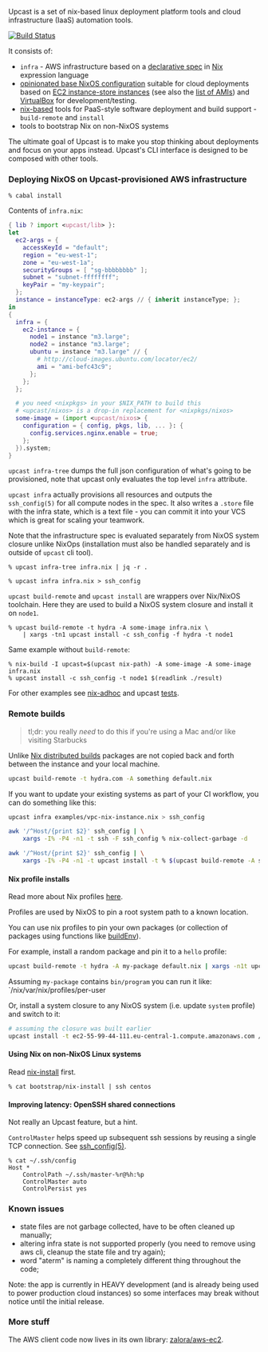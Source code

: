 Upcast is a set of nix-based linux deployment platform tools and cloud infrastructure (IaaS) automation tools.

[![Build Status](https://travis-ci.org/zalora/upcast.svg?branch=master)](https://travis-ci.org/zalora/upcast)

It consists of:
- `infra` - AWS infrastructure based on a [declarative spec](test/big-network.nix) in [Nix](http://nixos.org/nix/) expression language
- [opinionated base NixOS configuration](nix/nixos) suitable for cloud deployments based on [EC2 instance-store instances](nix/nixos/env-ec2.nix)
  (see also the [list of AMIs](nix/aws/ec2-amis.nix))
  and [VirtualBox](nix/nixos/env-virtualbox.nix) for development/testing.
- [nix-based](http://nixos.org/nix/) tools for PaaS-style software deployment and build support - `build-remote` and `install`
- tools to bootstrap Nix on non-NixOS systems

The ultimate goal of Upcast is to make you stop thinking about deployments and focus on your apps instead.
Upcast's CLI interface is designed to be composed with other tools.

### Deploying NixOS on Upcast-provisioned AWS infrastructure

```console
% cabal install
```

Contents of `infra.nix`:
```nix
{ lib ? import <upcast/lib> }:
let
  ec2-args = {
    accessKeyId = "default";
    region = "eu-west-1";
    zone = "eu-west-1a";
    securityGroups = [ "sg-bbbbbbbb" ];
    subnet = "subnet-ffffffff";
    keyPair = "my-keypair";
  };
  instance = instanceType: ec2-args // { inherit instanceType; };
in
{
  infra = {
    ec2-instance = {
      node1 = instance "m3.large";
      node2 = instance "m3.large";
      ubuntu = instance "m3.large" // {
        # http://cloud-images.ubuntu.com/locator/ec2/
        ami = "ami-befc43c9";
      };
    };
  };

  # you need <nixpkgs> in your $NIX_PATH to build this
  # <upcast/nixos> is a drop-in replacement for <nixpkgs/nixos>
  some-image = (import <upcast/nixos> {
    configuration = { config, pkgs, lib, ... }: {
      config.services.nginx.enable = true;
    };
  }).system;
}
```

`upcast infra-tree` dumps the full json configuration of what's going to be provisioned,
note that upcast only evaluates the top level `infra` attribute.

`upcast infra` actually provisions all resources and outputs the `ssh_config(5)` for all compute
nodes in the spec. It also writes a `.store` file with the infra state, which is a text file -
you can commit it into your VCS which is great for scaling your teamwork.

Note that the infrastructure spec is evaluated separately from NixOS system closure unlike NixOps
(installation must also be handled separately and is outside of `upcast` cli tool).

```console
% upcast infra-tree infra.nix | jq -r .

% upcast infra infra.nix > ssh_config
```

`upcast build-remote` and `upcast install` are wrappers over Nix/NixOS toolchain.
Here they are used to build a NixOS system closure and install it on `node1`.

```console
% upcast build-remote -t hydra -A some-image infra.nix \
    | xargs -tn1 upcast install -c ssh_config -f hydra -t node1 
```

Same example without `build-remote`:

```console
% nix-build -I upcast=$(upcast nix-path) -A some-image -A some-image infra.nix
% upcast install -c ssh_config -t node1 $(readlink ./result)
```

For other examples see [nix-adhoc](https://github.com/proger/nix-adhoc) and upcast [tests](test).

### Remote builds

> tl;dr: you really *need* to do this if you're using a Mac and/or like visiting Starbucks

Unlike [Nix distributed builds](http://nixos.org/nix/manual/#chap-distributed-builds)
packages are not copied back and forth between the instance and your local machine.

```bash
upcast build-remote -t hydra.com -A something default.nix
```

If you want to update your existing systems as part of your CI workflow, you can do something like this:

```bash
upcast infra examples/vpc-nix-instance.nix > ssh_config

awk '/^Host/{print $2}' ssh_config | \
    xargs -I% -P4 -n1 -t ssh -F ssh_config % nix-collect-garbage -d

awk '/^Host/{print $2}' ssh_config | \
    xargs -I% -P4 -n1 -t upcast install -t % $(upcast build-remote -A some-system blah.nix)
```

#### Nix profile installs

Read more about Nix profiles [here](http://nixos.org/nix/manual/#sec-profiles).

Profiles are used by NixOS to pin a root system path to a known location.

You can use nix profiles to pin your own packages (or collection of packages using functions like 
[buildEnv](https://github.com/NixOS/nixpkgs/blob/d232390d5dc3dcf912e76ea160aea62f049918e1/pkgs/build-support/buildenv/default.nix)).

For example, install a random package and pin it to a `hello` profile:

```bash
upcast build-remote -t hydra -A my-package default.nix | xargs -n1t upcast install -f hydra -p /nix/var/nix/profiles/hello -t target-instance
```

Assuming `my-package` contains `bin/program` you can run it like: `/nix/var/nix/profiles/per-user

Or, install a system closure to any NixOS system (i.e. update `system` profile) and switch to it:

```bash
# assuming the closure was built earlier
upcast install -t ec2-55-99-44-111.eu-central-1.compute.amazonaws.com /nix/store/72q9sd9an61h0h1pa4ydz7qa1cdpf0mj-nixos-14.10pre-git
```

#### Using Nix on non-NixOS Linux systems

Read [nix-install](bootstrap/nix-install) first.

```console
% cat bootstrap/nix-install | ssh centos
```

#### Improving latency: OpenSSH shared connections

Not really an Upcast feature, but a hint.

`ControlMaster` helps speed up subsequent ssh sessions by reusing a single TCP connection. See [ssh_config(5)](http://www.openbsd.org/cgi-bin/man.cgi/OpenBSD-current/man5/ssh_config.5?query=ssh_config).

```console
% cat ~/.ssh/config
Host *
    ControlPath ~/.ssh/master-%r@%h:%p
    ControlMaster auto
    ControlPersist yes
```

### Known issues

- state files are not garbage collected, have to be often cleaned up manually;
- altering infra state is not supported properly (you need to remove using aws cli, cleanup the state file and try again);
- word "aterm" is naming a completely different thing throughout the code;

Note: the app is currently in HEAVY development (and is already being used to power production cloud instances)
so some interfaces may break without notice until the initial release.

### More stuff

The AWS client code now lives in its own library: [zalora/aws-ec2](https://github.com/zalora/aws-ec2).
